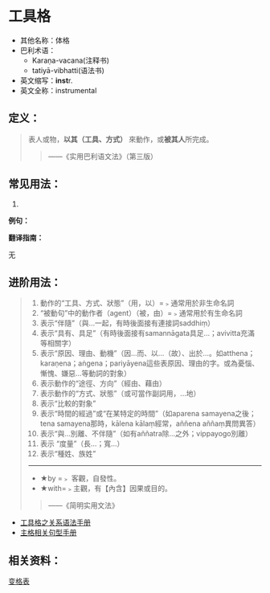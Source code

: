 # 工具格

* 其他名称：体格
* 巴利术语：
  * Karaṇa-vacana\(注释书\)
  * tatiyā-vibhatti\(语法书\)
* 英文缩写：**inst**r.
* 英文全称：instrumental

## 定义：

> 表人或物，**以其（工具、方式）** 來動作，或**被其人**所完成。
>
> > ——《实用巴利语文法》（第三版）

## 常见用法：

1. 

**例句：**

**翻译指南：**

无

## 进阶用法：

>1. 動作的“工具、方式、狀態”（用，以）=﹥通常用於非生命名詞
>2. “被動句”中的動作者（agent）（被，由）=﹥通常用於有生命名詞
>3. 表示“伴隨”（與…一起，有時後面接有連接詞saddhiṃ）
>4. 表示“具有、具足”（有時後面接有samannāgata具足…；avivitta充滿等相關字）
>5. 表示“原因、理由、動機”（因…而、以…（故）、出於…。如atthena；karaṇena；aṅgena；pariyāyena這些表原因、理由的字。或為憂惱、慚愧、嫌惡…等動詞的對象）
>6. 表示動作的“途徑、方向”（經由、藉由）
>7. 表示動作的“方式、狀態”（或可當作副詞用，…地）
>8. 表示“比較的對象” 
>9. 表示“時間的經過”或“在某特定的時間”（如aparena samayena之後；tena samayena那時，kālena kālaṃ經常，aññena aññaṃ異問異答）
>10. 表示“與…別離、不伴隨”（如有aññatra除…之外；vippayogo別離）
>11. 表示 “度量”（長…；寬…）
>12. 表示“種姓、族姓”
>---
>- ★by =﹥ 客觀，自發性。
>- ★with=﹥主觀，有【內含】因果或目的。
>>——《简明实用文法》

* [工具格之关系语法手册](../basic-relation/instr.md)
* [主格相关句型手册](../grammar/grammar.md)


## 相关资料：

[变格表](ending-table.md)


